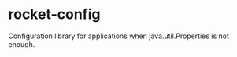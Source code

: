 rocket-config
=============

Configuration library for applications when java.util.Properties is not enough.
